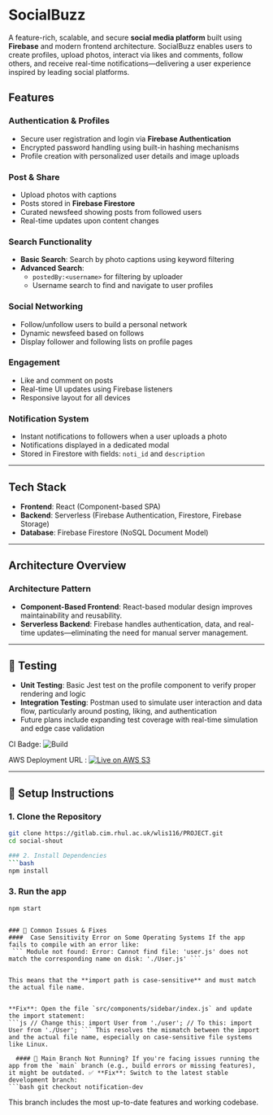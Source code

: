 #  SocialBuzz


A feature-rich, scalable, and secure **social media platform** built using **Firebase** and modern frontend architecture. SocialBuzz enables users to create profiles, upload photos, interact via likes and comments, follow others, and receive real-time notifications—delivering a user experience inspired by leading social platforms.




##  Features


###  Authentication & Profiles
- Secure user registration and login via **Firebase Authentication**
- Encrypted password handling using built-in hashing mechanisms
- Profile creation with personalized user details and image uploads


###  Post & Share
- Upload photos with captions
- Posts stored in **Firebase Firestore**
- Curated newsfeed showing posts from followed users
- Real-time updates upon content changes


###  Search Functionality
- **Basic Search**: Search by photo captions using keyword filtering
- **Advanced Search**:
  - `postedBy:<username>` for filtering by uploader
  - Username search to find and navigate to user profiles


###  Social Networking
- Follow/unfollow users to build a personal network
- Dynamic newsfeed based on follows
- Display follower and following lists on profile pages


###  Engagement
- Like and comment on posts
- Real-time UI updates using Firebase listeners
- Responsive layout for all devices


###  Notification System
- Instant notifications to followers when a user uploads a photo
- Notifications displayed in a dedicated modal
- Stored in Firestore with fields: `noti_id` and `description`


---


##  Tech Stack


- **Frontend**: React (Component-based SPA)
- **Backend**: Serverless (Firebase Authentication, Firestore, Firebase Storage)
- **Database**: Firebase Firestore (NoSQL Document Model)


---


## Architecture Overview


###  Architecture Pattern
- **Component-Based Frontend**: React-based modular design improves maintainability and reusability.
- **Serverless Backend**: Firebase handles authentication, data, and real-time updates—eliminating the need for manual server management.


---


## 🧪 Testing


- **Unit Testing**: Basic Jest test on the profile component to verify proper rendering and logic
- **Integration Testing**: Postman used to simulate user interaction and data flow, particularly around posting, liking, and authentication
- Future plans include expanding test coverage with real-time simulation and edge case validation

CI Badge:
![Build](https://github.com/Ashiq0797/SocialBuzz/actions/workflows/docker-build.yml/badge.svg)

AWS Deployment URL :
[![Live on AWS S3](https://img.shields.io/badge/Live-AWS_S3-green?logo=amazonaws)](http://socialbuzz-app.s3-website.eu-west-2.amazonaws.com)



---


## 📌 Setup Instructions


### 1. Clone the Repository
```bash
git clone https://gitlab.cim.rhul.ac.uk/wlis116/PROJECT.git
cd social-shout

### 2. Install Dependencies
```bash
npm install
```
### 3. Run the app
```bash
npm start
```

```

### 🐛 Common Issues & Fixes 
####  Case Sensitivity Error on Some Operating Systems If the app fails to compile with an error like:
 ``` Module not found: Error: Cannot find file: 'user.js' does not match the corresponding name on disk: './User.js' ``` 


This means that the **import path is case-sensitive** and must match the actual file name. 


**Fix**: Open the file `src/components/sidebar/index.js` and update the import statement: 
```js // Change this: import User from './user'; // To this: import User from './User'; ``` This resolves the mismatch between the import and the actual file name, especially on case-sensitive file systems like Linux. 

  #### 🌿 Main Branch Not Running? If you're facing issues running the app from the `main` branch (e.g., build errors or missing features), it might be outdated. ✅ **Fix**: Switch to the latest stable development branch: 
```bash git checkout notification-dev 
``` 
This branch includes the most up-to-date features and working codebase. 







